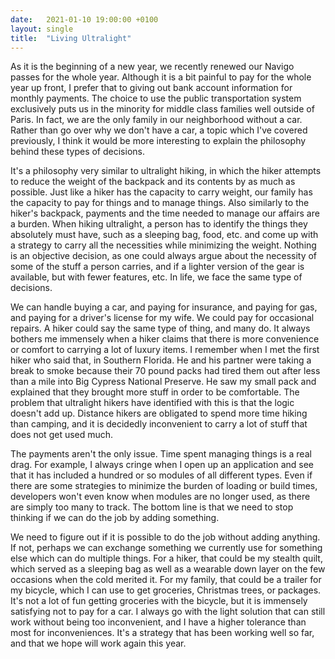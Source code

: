 ```yaml
---
date:   2021-01-10 19:00:00 +0100
layout: single
title:  "Living Ultralight"
---
```

As it is the beginning of a new year, we recently renewed our Navigo passes for the whole year. Although it is a bit painful to pay for the whole year up front, I prefer that to giving out bank account information for monthly payments. The choice to use the public transportation system exclusively puts us in the minority for middle class families well outside of Paris. In fact, we are the only family in our neighborhood without a car. Rather than go over why we don't have a car, a topic which I've covered previously, I think it would be more interesting to explain the philosophy behind these types of decisions.

It's a philosophy very similar to ultralight hiking, in which the hiker attempts to reduce the weight of the backpack and its contents by as much as possible. Just like a hiker has the capacity to carry weight, our family has the capacity to pay for things and to manage things. Also similarly to the hiker's backpack, payments and the time needed to manage our affairs are a burden. When hiking ultralight, a person has to identify the things they absolutely must have, such as a sleeping bag, food, etc. and come up with a strategy to carry all the necessities while minimizing the weight. Nothing is an objective decision, as one could always argue about the necessity of some of the stuff a person carries, and if a lighter version of the gear is available, but with fewer features, etc. In life, we face the same type of decisions.

We can handle buying a car, and paying for insurance, and paying for gas, and paying for a driver's license for my wife. We could pay for occasional repairs. A hiker could say the same type of thing, and many do. It always bothers me immensely when a hiker claims that there is more convenience or comfort to carrying a lot of luxury items. I remember when I met the first hiker who said that, in Southern Florida. He and his partner were taking a break to smoke because their 70 pound packs had tired them out after less than a mile into Big Cypress National Preserve. He saw my small pack and explained that they brought more stuff in order to be comfortable. The problem that ultralight hikers have identified with this is that the logic doesn't add up. Distance hikers are obligated to spend more time hiking than camping, and it is decidedly inconvenient to carry a lot of stuff that does not get used much.

The payments aren't the only issue. Time spent managing things is a real drag. For example, I always cringe when I open up an application and see that it has included a hundred or so modules of all different types. Even if there are some strategies to minimize the burden of loading or build times, developers won't even know when modules are no longer used, as there are simply too many to track. The bottom line is that we need to stop thinking if we can do the job by adding something.

We need to figure out if it is possible to do the job without adding anything. If not, perhaps we can exchange something we currently use for something else which can do multiple things. For a hiker, that could be my stealth quilt, which served as a sleeping bag as well as a wearable down layer on the few occasions when the cold merited it. For my family, that could be a trailer for my bicycle, which I can use to get groceries, Christmas trees, or packages. It's not a lot of fun getting groceries with the bicycle, but it is immensely satisfying not to pay for a car. I always go with the light solution that can still work without being too inconvenient, and I have a higher tolerance than most for inconveniences. It's a strategy that has been working well so far, and that we hope will work again this year.